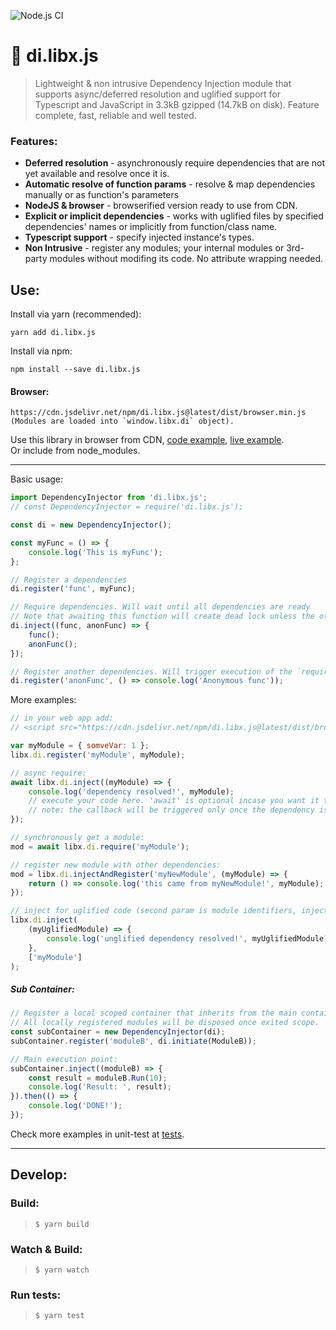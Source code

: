 ![Node.js CI](https://github.com/Livshitz/di.libx.js/workflows/Node.js%20CI/badge.svg)

# 💉 di.libx.js

> Lightweight & non intrusive Dependency Injection module that supports async/deferred resolution and uglified support for Typescript and JavaScript in 3.3kB gzipped (14.7kB on disk). Feature complete, fast, reliable and well tested.

### Features:

-   **Deferred resolution** - asynchronously require dependencies that are not yet available and resolve once it is.
-   **Automatic resolve of function params** - resolve & map dependencies manually or as function's parameters
-   **NodeJS & browser** - browserified version ready to use from CDN.
-   **Explicit or implicit dependencies** - works with uglified files by specified dependencies' names or implicitly from function/class name.
-   **Typescript support** - specify injected instance's types.
-   **Non Intrusive** - register any modules; your internal modules or 3rd-party modules without modifing its code. No attribute wrapping needed.

## Use:

Install via yarn (recommended):

```
yarn add di.libx.js
```

Install via npm:

```
npm install --save di.libx.js
```

#### Browser:

```
https://cdn.jsdelivr.net/npm/di.libx.js@latest/dist/browser.min.js
(Modules are loaded into `window.libx.di` object).
```

Use this library in browser from CDN, [code example](examples/index.html), [live example](https://raw.githack.com/Livshitz/di.libx.js/master/examples/index.html).  
Or include from node_modules.

---

Basic usage:

```javascript
import DependencyInjector from 'di.libx.js';
// const DependencyInjector = require('di.libx.js');

const di = new DependencyInjector();

const myFunc = () => {
    console.log('This is myFunc');
};

// Register a dependencies
di.register('func', myFunc);

// Require dependencies. Will wait until all dependencies are ready
// Note that awaiting this function will create dead lock unless the other register will called in parallel
di.inject((func, anonFunc) => {
    func();
    anonFunc();
});

// Register another dependencies. Will trigger execution of the `require`
di.register('anonFunc', () => console.log('Anonymous func'));
```

More examples:

```javascript
// in your web app add:
// <script src="https://cdn.jsdelivr.net/npm/di.libx.js@latest/dist/browser.min.js"></script>

var myModule = { somveVar: 1 };
libx.di.register('myModule', myModule);

// async require:
await libx.di.inject((myModule) => {
    console.log('dependency resolved!', myModule);
    // execute your code here. 'await' is optional incase you want it to be async and continue execution.
    // note: the callback will be triggered only once the dependency is registered somewhere else in your program. Beware not to create dead-lock.
});

// synchronously get a module:
mod = await libx.di.require('myModule');

// register new module with other dependencies:
mod = libx.di.injectAndRegister('myNewModule', (myModule) => {
    return () => console.log('this came from myNewModule!', myModule);
});

// inject for uglified code (second param is module identifiers, injected by position. So `myUglifiedModule` == `myModule`):
libx.di.inject(
    (myUglifiedModule) => {
        console.log('unglified dependency resolved!', myUglifiedModule);
    },
    ['myModule']
);
```
##### Sub Container:
```javascript
// Register a local scoped container that inherits from the main container. 
// All locally registered modules will be disposed once exited scope.
const subContainer = new DependencyInjector(di);
subContainer.register('moduleB', di.initiate(ModuleB));

// Main execution point:
subContainer.inject((moduleB) => {
	const result = moduleB.Run(10);
	console.log('Result: ', result);
}).then(() => {
	console.log('DONE!');
});
```

Check more examples in unit-test at [tests](tests/DependencyInjector.test.ts).

---

## Develop:

### Build:

> `$ yarn build`

### Watch & Build:

> `$ yarn watch`

### Run tests:

> `$ yarn test`
